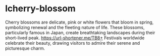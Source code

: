 # lcherry-blossom
Cherry blossoms are delicate, pink or white flowers that bloom in spring, symbolizing renewal and the fleeting nature of life. These blossoms, particularly famous in Japan, create breathtaking landscapes during their short-lived peak.    	https://url-shortener.me/TB8+ Festivals worldwide celebrate their beauty, drawing visitors to admire their serene and picturesque charm.
